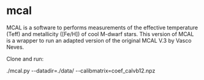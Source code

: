 # mcal
MCAL is a software to performs measurements of the effective temperature (Teff) and metallicity ([Fe/H]) of cool M-dwarf stars. This version of MCAL is a wrapper to run an adapted version of the original MCAL V.3 by Vasco Neves.  

Clone and run:

./mcal.py --datadir=./data/ --calibmatrix=coef_calvb12.npz
